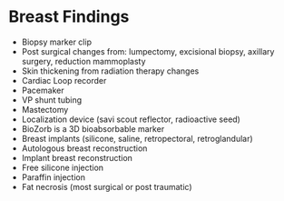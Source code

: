 # Breast Findings

- Biopsy marker clip
- Post surgical changes from: lumpectomy, excisional biopsy, axillary surgery, reduction mammoplasty
- Skin thickening from radiation therapy changes
- Cardiac Loop recorder
- Pacemaker
- VP shunt tubing
- Mastectomy
- Localization device (savi scout reflector, radioactive seed)
- BioZorb is a 3D bioabsorbable marker
- Breast implants (silicone, saline, retropectoral, retroglandular)
- Autologous breast reconstruction
- Implant breast reconstruction
- Free silicone injection
- Paraffin injection
- Fat necrosis (most surgical or post traumatic)
